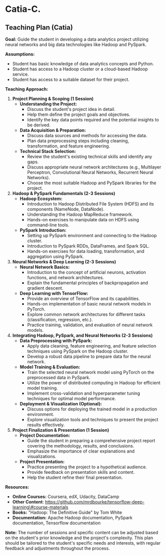 # Catia-C.

## **Teaching Plan (Catia)**

**Goal:** Guide the student in developing a data analytics project utilizing neural networks and big data technologies like Hadoop and PySpark.

**Assumptions:**

* Student has basic knowledge of data analytics concepts and Python.  
* Student has access to a Hadoop cluster or a cloud-based Hadoop service.  
* Student has access to a suitable dataset for their project.

**Teaching Approach:**

1. **Project Planning & Scoping (1 Session)**  
   * **Understanding the Project:**  
     * Discuss the student's project idea in detail.  
     * Help them define the project goals and objectives.  
     * Identify the key data points required and the potential insights to be derived.  
   * **Data Acquisition & Preparation:**  
     * Discuss data sources and methods for accessing the data.  
     * Plan data preprocessing steps including cleaning, transformation, and feature engineering.  
   * **Technical Stack Selection:**  
     * Review the student's existing technical skills and identify any gaps.  
     * Discuss appropriate neural network architectures (e.g., Multilayer Perceptron, Convolutional Neural Networks, Recurrent Neural Networks).  
     * Choose the most suitable Hadoop and PySpark libraries for the project.  
2. **Hadoop & PySpark Fundamentals (2-3 Sessions)**  
   * **Hadoop Ecosystem:**  
     * Introduction to Hadoop Distributed File System (HDFS) and its components (NameNode, DataNode).  
     * Understanding the Hadoop MapReduce framework.  
     * Hands-on exercises to manipulate data on HDFS using command-line tools.  
   * **PySpark Introduction:**  
     * Setting up PySpark environment and connecting to the Hadoop cluster.  
     * Introduction to PySpark RDDs, DataFrames, and Spark SQL.  
     * Hands-on exercises for data loading, transformation, and aggregation using PySpark.  
3. **Neural Networks & Deep Learning (2-3 Sessions)**  
   * **Neural Network Basics:**  
     * Introduction to the concept of artificial neurons, activation functions, and network architectures.  
     * Explain the fundamental principles of backpropagation and gradient descent.  
   * **Deep Learning with TensorFlow:**  
     * Provide an overview of TensorFlow and its capabilities.  
     * Hands-on implementation of basic neural network models in PyTorch.   
     * Explore common network architectures for different tasks (classification, regression, etc.).  
     * Practice training, validation, and evaluation of neural network models.  
4. **Integrating Hadoop, PySpark, and Neural Networks (2-3 Sessions)**  
   * **Data Preprocessing with PySpark:**  
     * Apply data cleaning, feature engineering, and feature selection techniques using PySpark on the Hadoop cluster.  
     * Develop a robust data pipeline to prepare data for the neural network.  
   * **Model Training & Evaluation:**  
     * Train the selected neural network model using PyTorch on the preprocessed data in PySpark.  
     * Utilize the power of distributed computing in Hadoop for efficient model training.  
     * Implement cross-validation and hyperparameter tuning techniques for optimal model performance.  
   * **Deployment & Visualization (Optional):**  
     * Discuss options for deploying the trained model in a production environment.  
     * Explore visualization tools and techniques to present the project results effectively.  
5. **Project Finalization & Presentation (1 Session)**  
   * **Project Documentation:**  
     * Guide the student in preparing a comprehensive project report covering the methodology, results, and conclusions.  
     * Emphasize the importance of clear explanations and visualizations.  
   * **Project Presentation:**  
     * Practice presenting the project to a hypothetical audience.  
     * Provide feedback on presentation skills and content.  
     * Help the student refine their final presentation.

**Resources:**

* **Online Courses:** Coursera, edX, Udacity, DataCamp  
* **Other Content**: https://github.com/mrdbourke/tensorflow-deep-learning\#course-materials  
* **Books:** "Hadoop: The Definitive Guide" by Tom White  
* **Documentation:** Apache Hadoop documentation, PySpark documentation, Tensorflow documentation

**Note:** The number of sessions and specific content can be adjusted based on the student's prior knowledge and the project's complexity. This plan should be tailored to the student's specific needs and interests, with regular feedback and adjustments throughout the process.

